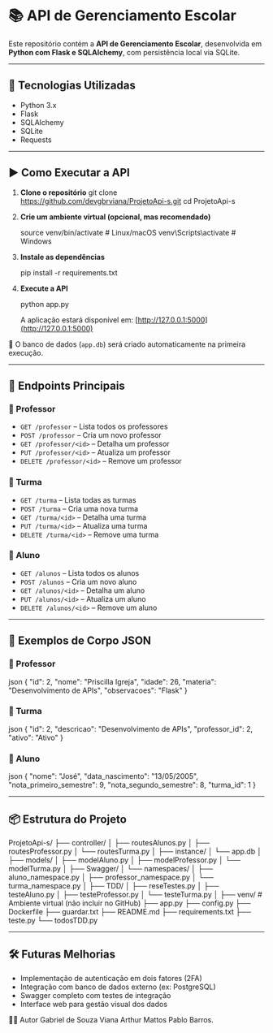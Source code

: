 
# 📚 API de Gerenciamento Escolar

Este repositório contém a **API de Gerenciamento Escolar**, desenvolvida em **Python com Flask e SQLAlchemy**, com persistência local via SQLite.

---

## 🚀 Tecnologias Utilizadas

- Python 3.x  
- Flask  
- SQLAlchemy  
- SQLite  
- Requests  

---

## ▶️ Como Executar a API

1. **Clone o repositório**
   git clone https://github.com/devgbrviana/ProjetoApi-s.git
   cd ProjetoApi-s
   

2. **Crie um ambiente virtual (opcional, mas recomendado)**
 
   source venv/bin/activate  # Linux/macOS
   venv\Scripts\activate     # Windows
  

3. **Instale as dependências**
   
   pip install -r requirements.txt
   

4. **Execute a API**
  
   python app.py
   

   A aplicação estará disponível em: [http://127.0.0.1:5000](http://127.0.0.1:5000)

📝 O banco de dados (`app.db`) será criado automaticamente na primeira execução.

---

## 📡 Endpoints Principais

### 🔸 Professor

- `GET /professor` – Lista todos os professores  
- `POST /professor` – Cria um novo professor  
- `GET /professor/<id>` – Detalha um professor  
- `PUT /professor/<id>` – Atualiza um professor  
- `DELETE /professor/<id>` – Remove um professor  

### 🔸 Turma

- `GET /turma` – Lista todas as turmas  
- `POST /turma` – Cria uma nova turma  
- `GET /turma/<id>` – Detalha uma turma  
- `PUT /turma/<id>` – Atualiza uma turma  
- `DELETE /turma/<id>` – Remove uma turma  

### 🔸 Aluno

- `GET /alunos` – Lista todos os alunos  
- `POST /alunos` – Cria um novo aluno  
- `GET /alunos/<id>` – Detalha um aluno  
- `PUT /alunos/<id>` – Atualiza um aluno  
- `DELETE /alunos/<id>` – Remove um aluno  

---

## 🔧 Exemplos de Corpo JSON

### 📄 Professor
json
{
  "id": 2,
  "nome": "Priscilla Igreja",
  "idade": 26,
  "materia": "Desenvolvimento de APIs",
  "observacoes": "Flask"
}


### 📄 Turma
json
{
  "id": 2,
  "descricao": "Desenvolvimento de APIs",
  "professor_id": 2,
  "ativo": "Ativo"
}


### 📄 Aluno
json
{
  "nome": "José",
  "data_nascimento": "13/05/2005",
  "nota_primeiro_semestre": 9,
  "nota_segundo_semestre": 8,
  "turma_id": 1
}


---

## 📦 Estrutura do Projeto
ProjetoApi-s/
├── controller/
│   ├── routesAlunos.py
│   ├── routesProfessor.py
│   └── routesTurma.py
│
├── instance/
│   └── app.db
│
├── models/
│   ├── modelAluno.py
│   ├── modelProfessor.py
│   └── modelTurma.py
│
├── Swagger/
│   └── namespaces/
│       ├── aluno_namespace.py
│       ├── professor_namespace.py
│       └── turma_namespace.py
│
├── TDD/
│   ├── reseTestes.py
│   ├── testeAluno.py
│   ├── testeProfessor.py
│   └── testeTurma.py
│
├── venv/                  # Ambiente virtual (não incluir no GitHub)
├── app.py
├── config.py
├── Dockerfile
├── guardar.txt
├── README.md
├── requirements.txt
├── teste.py
└── todosTDD.py



---

## 🛠️ Futuras Melhorias

- Implementação de autenticação em dois fatores (2FA)  
- Integração com banco de dados externo (ex: PostgreSQL)  
- Swagger completo com testes de integração  
- Interface web para gestão visual dos dados


🧑‍💻 Autor
Gabriel de Souza Viana
Arthur Mattos
Pablo Barros.
